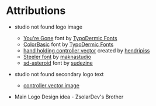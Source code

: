 # Attributions

- studio not found logo image
  - [You're Gone](https://www.dafont.com/youre-gone.font) font by [TypoDermic Fonts](https://typodermicfonts.com)
  - [ColorBasic](https://www.dafont.com/color-basic.font) font by [TypoDermic Fonts](https://typodermicfonts.com)
  - [hand holding controller vector](https://www.vecteezy.com/vector-art/6051282-hand-holding-gaming-controller-joystick) created by [hendripiss](https://www.vecteezy.com/members/hendripiss)
  - [Steeler font](https://www.fontspace.com/steelar-font-f116892) by [maknastudio](https://www.fontspace.com/maknastudio)
  - [sd-asteroid](https://www.fontspace.com/sd-asteroid-b-612-font-f117498) font by [sudezine](https://www.fontspace.com/sudezine)

- studio not found secondary logo text
  - [controller vector image](https://www.vexels.com/vectors/preview/68390/game-controller-set-vector)
- Main Logo Design idea - ZsolarDev's Brother
